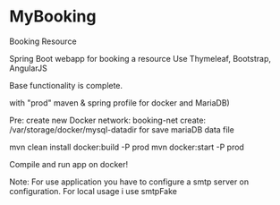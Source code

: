 # MyBooking
Booking Resource

Spring Boot webapp for booking a resource
Use Thymeleaf, Bootstrap, AngularJS

Base functionality is complete.

with "prod" maven & spring profile for docker and MariaDB)

Pre:
create new Docker network: booking-net
create: /var/storage/docker/mysql-datadir for save mariaDB data file

mvn clean install docker:build -P prod
mvn docker:start -P prod

Compile and run app on docker!


Note:
For use application you have to configure a smtp server on configuration. For local usage i use smtpFake
